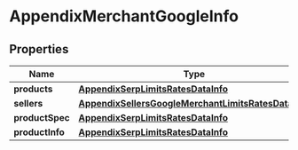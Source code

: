 

# AppendixMerchantGoogleInfo


## Properties

| Name | Type | Description | Notes |
|------------ | ------------- | ------------- | -------------|
|**products** | [**AppendixSerpLimitsRatesDataInfo**](AppendixSerpLimitsRatesDataInfo.md) |  |  [optional] |
|**sellers** | [**AppendixSellersGoogleMerchantLimitsRatesDataInfo**](AppendixSellersGoogleMerchantLimitsRatesDataInfo.md) |  |  [optional] |
|**productSpec** | [**AppendixSerpLimitsRatesDataInfo**](AppendixSerpLimitsRatesDataInfo.md) |  |  [optional] |
|**productInfo** | [**AppendixSerpLimitsRatesDataInfo**](AppendixSerpLimitsRatesDataInfo.md) |  |  [optional] |



